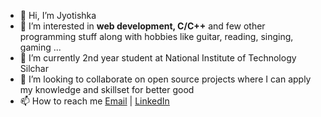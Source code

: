 - 👋 Hi, I’m Jyotishka
- 👀 I’m interested in **web development, C/C++** and few other programming stuff along with hobbies like guitar, reading, singing, gaming ...
- 🌱 I’m currently 2nd year student at National Institute of Technology Silchar
- 💞️ I’m looking to collaborate on open source projects where I can apply my knowledge and skillset for better good
- 📫 How to reach me 
        [Email](jyotishka2002@gmail.com) | [LinkedIn](https://www.linkedin.com/in/jyotishka-b-32995712b/)

<!---
jyotishka747/jyotishka747 is a ✨ special ✨ repository because its `README.md` (this file) appears on your GitHub profile.
You can click the Preview link to take a look at your changes.
--->
